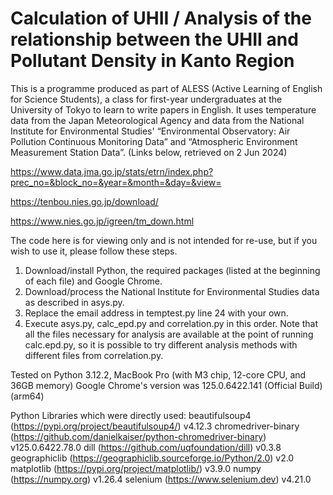 # Calculation of UHII / Analysis of the relationship between the UHII and Pollutant Density in Kanto Region

This is a programme produced as part of ALESS (Active Learning of English for Science Students), a class for first-year undergraduates at the University of Tokyo to learn to write papers in English.
It uses temperature data from the Japan Meteorological Agency and data from the National Institute for Environmental Studies' “Environmental Observatory: Air Pollution Continuous Monitoring Data” and “Atmospheric Environment Measurement Station Data”. (Links below, retrieved on 2 Jun 2024)

https://www.data.jma.go.jp/stats/etrn/index.php?prec_no=&block_no=&year=&month=&day=&view=

https://tenbou.nies.go.jp/download/

https://www.nies.go.jp/igreen/tm_down.html

The code here is for viewing only and is not intended for re-use, but if you wish to use it, please follow these steps.
1. Download/install Python, the required packages (listed at the beginning of each file) and Google Chrome.
2. Download/process the National Institute for Environmental Studies data as described in asys.py.
3. Replace the email address in temptest.py line 24 with your own.
4. Execute asys.py, calc_epd.py and correlation.py in this order.
Note that all the files necessary for analysis are available at the point of running calc.epd.py, so it is possible to try different analysis methods with different files from correlation.py.

Tested on Python 3.12.2, MacBook Pro (with M3 chip, 12-core CPU, and 36GB memory)
Google Chrome's version was 125.0.6422.141 (Official Build) (arm64)

Python Libraries which were directly used:
beautifulsoup4 (https://pypi.org/project/beautifulsoup4/) v4.12.3
chromedriver-binary (https://github.com/danielkaiser/python-chromedriver-binary) v125.0.6422.78.0
dill (https://github.com/uqfoundation/dill) v0.3.8
geographiclib (https://geographiclib.sourceforge.io/Python/2.0) v2.0
matplotlib (https://pypi.org/project/matplotlib/) v3.9.0
numpy (https://numpy.org) v1.26.4
selenium (https://www.selenium.dev) v4.21.0